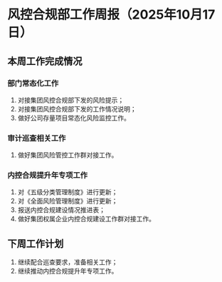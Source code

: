 # **风控合规部工作周报（2025年10月17日）**

## **本周工作完成情况**

### **部门常态化工作**

1. 对接集团风控合规部下发的风险提示；
2. 对接集团风控合规部下发的工作情况说明；
3. 做好公司存量项目常态化风险监控工作。

### **审计巡查相关工作**

1. 做好集团风险管控工作群对接工作。

### **内控合规提升年专项工作**

1. 对《五级分类管理制度》进行更新；
2. 对《全面风险管理制度》进行更新；
3. 报送内控合规建设情况推进表；
4. 做好集团权属企业内控合规建设工作群对接工作。

## **下周工作计划**

1. 继续配合巡查要求，准备相关工作；
2. 继续推动内控合规提升年专项工作。
